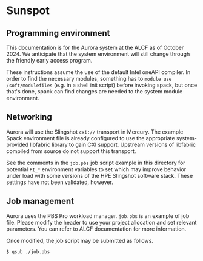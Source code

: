 Sunspot
=======


Programming environment
-----------------------

This documentation is for the Aurora system at the ALCF as of October 2024.
We anticipate that the system environment will still change through the
friendly early access program.

These instructions assume the use of the default Intel oneAPI compiler.  In
order to find the necessary modules, something has to `module use
/soft/modulefiles` (e.g. in a shell init script) before invoking spack, but
once that's done, spack can find changes are needed to
the system module environment.

Networking
----------

Aurora will use the Slingshot `cxi://` transport in Mercury. The example Spack
environment file is already configured to use the appropriate system-provided
libfabric library to gain CXI support.  Upstream versions of libfabric compiled
from source do not support this transport.

See the comments in the `job.pbs` job script example in this directory for
potential `FI_*` environment variables to set which may improve behavior
under load with some versions of the HPE Slingshot software stack. 
These settings have not been validated, however.

Job management
--------------

Aurora uses the PBS Pro workload manager.  `job.pbs` is an example of job
file. Please modify the header to use your project allocation and set
relevant parameters. You can refer to ALCF documentation for more
information.

Once modified, the job script may be submitted as follows.

```
$ qsub ./job.pbs
```

